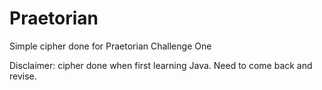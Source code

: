 Praetorian
==========

Simple cipher done for Praetorian Challenge One

Disclaimer: cipher done when first learning Java. Need to come back and revise. 
